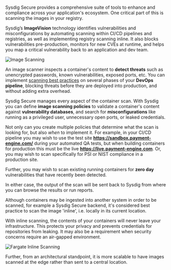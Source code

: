 <!-- +++
title = "Image Scanning Overview"
chapter = false
weight = 03
+++ -->

Sysdig Secure provides a comprehensive suite of tools to enhance and compliance across your application's ecosystem.   One critical part of this is scanning the images in your registry.

Sysdig’s **ImageVision** technology identifies vulnerabilities and misconfigurations by automating scanning within CI/CD pipelines and registries, as well as implementing registry scanning inline. It also blocks vulnerabilities pre-production, monitors for new CVEs at runtime, and helps you map a critical vulnerability back to an application and dev team.

![Image Scanning](/images/00_introduction/image_scanning01.png)

An image scanner inspects a container's content to **detect threats** such as unencrypted passwords, known vulnerabilities, exposed ports, etc.  You can implement [scanning best practices](https://sysdig.com/blog/image-scanning-best-practices/) on several phases of your **DevOps pipeline**, blocking threats before they are deployed into production, and without adding extra overhead.

Sysdig Secure manages every aspect of the container scan. With Sysdig you can define **image scanning policies** to validate a container's content against **vulnerability databases**, and search for **misconfigurations** like running as a privileged user, unnecessary open ports, or leaked credentials.

Not only can you create multiple policies that determine what the scan is looking for, but also _when_ to implement it. For example, in your CI/CD pipeline you may wish to use the test site **https://sandbox.payment-engine.com/** during your automated QA tests, but when building containers for production this must be the live **https://live.payment-engine.com**.  Or, you may wish to scan specifically for PSI or NIST compliance in a production site.

Further, you may wish to scan existing running containers for **zero day** vulnerabilities that have recently been detected.

In either case, the output of the scan will be sent back to Sysdig from where you can browse the results or run reports.

Although containers may be ingested into another system in order to be scanned, for example a Sysdig Secure backend, it's considered best practice to scan the image 'inline', i.e. locally in its current location.   

With inline scanning, the contents of your containers will never leave your infrastructure. This protects your privacy and prevents credentials for repositories from leaking. It may also be a requirement when security concerns require an air-gapped environment.

![Fargate Inline Scanning](/images/00_introduction/inline_scanning.png)

Further, from an architectural standpoint, it is more scalable to have images scanned at the edge rather than sent to a central location.  
